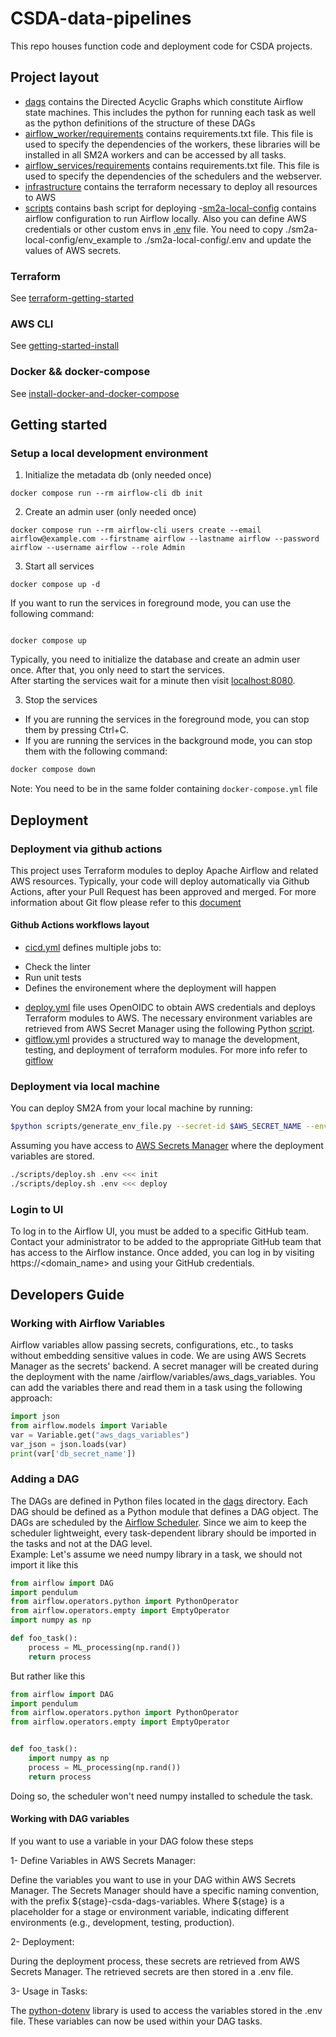 # CSDA-data-pipelines

This repo houses function code and deployment code for CSDA projects.

## Project layout

- [dags](./dags/) contains the Directed Acyclic Graphs which constitute Airflow state machines. This includes the python for running each task as well as the python definitions of the structure of these DAGs
- [airflow_worker/requirements](./airflow_worker/requirements.txt) contains requirements.txt file. This file is used to specify the dependencies of the workers, these libraries will be installed in all SM2A workers and can be accessed by all tasks.
- [airflow_services/requirements](./airflow_services/requirements.txt) contains requirements.txt file. This file is used to specify the dependencies of the schedulers and the webserver.
- [infrastructure](./infrastructure/) contains the terraform necessary to deploy all resources to AWS
- [scripts](./scripts/) contains bash script for deploying
-[sm2a-local-config](./sm2a-local-config) contains airflow configuration to run Airflow locally. 
Also you can define AWS credentials or other custom envs in [.env](./sm2a-local-config/env_example) file. You need
to copy ./sm2a-local-config/env_example to ./sm2a-local-config/.env and update the values of AWS secrets.

### Terraform

See [terraform-getting-started](https://developer.hashicorp.com/terraform/tutorials/aws-get-started/install-cli)

### AWS CLI

See [getting-started-install](https://docs.aws.amazon.com/cli/latest/userguide/getting-started-install.html)

### Docker && docker-compose
See [install-docker-and-docker-compose](https://docs.docker.com/compose/install/)

## Getting started

### Setup a local development environment

1. Initialize the metadata db (only needed once)

```shell
docker compose run --rm airflow-cli db init
```

2. Create an admin user (only needed once)

```shell
docker compose run --rm airflow-cli users create --email airflow@example.com --firstname airflow --lastname airflow --password airflow --username airflow --role Admin
```

3. Start all services

```shell
docker compose up -d
```

If you want to run the services in foreground mode, you can use the following command:
```shell

docker compose up
```

Typically, you need to initialize the database and create an admin user once. After that, you only need to start the services. <br>
After starting the services wait for a minute then visit [localhost:8080](localhost:8080).


3. Stop the services
- If you are running the services in the foreground mode, you can stop them by pressing Ctrl+C.
- If you are running the services in the background mode, you can stop them with the following command:
```bash
docker compose down
```
Note: You need to be in the same folder containing `docker-compose.yml` file


## Deployment

### Deployment via github actions

This project uses Terraform modules to deploy Apache Airflow and related AWS resources. Typically, your code will deploy automatically via Github Actions, after your Pull Request has been approved and merged. For more information about Git flow please refer to this [document](https://github.com/NASA-IMPACT/csda-data-pipelines/blob/dev/GITFLOW.md) <br>

#### Github Actions workflows layout
- [cicd.yml](./.github/workflows/cicd.yml) defines multiple jobs to:
* Check the linter
* Run unit tests
* Defines the environement where the deployment will happen
- [deploy.yml](./.github/workflows/deploy.yml) file uses OpenOIDC to obtain AWS credentials and deploys Terraform modules to AWS. The necessary environment variables are retrieved from AWS Secret Manager using the following Python [script](./scripts/generate_env_file.py).
- [gitflow.yml](./.github/workflows/gitflow.yml) provides a structured way to manage the development, testing, and deployment of terraform modules. For more info refer to [gitflow](https://github.com/NASA-IMPACT/csda-data-pipelines/blob/dev/GITFLOW.md)



### Deployment via local machine
You can deploy SM2A from your local machine by running:
```bash
$python scripts/generate_env_file.py --secret-id $AWS_SECRET_NAME --env-file .env
```
Assuming you have access to [AWS Secrets Manager](https://aws.amazon.com/secrets-manager/) where the deployment variables are stored.

```bash
./scripts/deploy.sh .env <<< init
./scripts/deploy.sh .env <<< deploy
```

### Login to UI
To log in to the Airflow UI, you must be added to a specific GitHub team.
Contact your administrator to be added to the appropriate GitHub team that has access to the Airflow instance.
Once added, you can log in by visiting https://<domain_name> and using your GitHub credentials.

## Developers Guide

### Working with Airflow Variables
Airflow variables allow passing secrets, configurations, etc., to tasks without embedding sensitive values in code.
We are using AWS Secrets Manager as the secrets' backend. A secret manager will be created during the deployment with
the name <prefix>/airflow/variables/aws_dags_variables. You can add the variables there and read them in a task using
the following approach:
```python
import json
from airflow.models import Variable
var = Variable.get("aws_dags_variables")
var_json = json.loads(var)
print(var['db_secret_name'])
```

### Adding a DAG
The DAGs are defined in Python files located in the [dags](./dags/) directory. Each DAG should be defined as a Python module that defines a DAG object. The DAGs are scheduled by  the [Airflow Scheduler](https://airflow.apache.org/docs/apache-airflow/stable/administration-and-deployment/scheduler.html#scheduler). Since we aim to keep the scheduler lightweight, every task-dependent library should be imported in the tasks and not at the DAG level. <br>
Example: Let's assume we need numpy library in a task, we should not import it like this
```python
from airflow import DAG
import pendulum
from airflow.operators.python import PythonOperator
from airflow.operators.empty import EmptyOperator
import numpy as np

def foo_task():
    process = ML_processing(np.rand())
    return process
```

But rather like this
```python
from airflow import DAG
import pendulum
from airflow.operators.python import PythonOperator
from airflow.operators.empty import EmptyOperator


def foo_task():
    import numpy as np
    process = ML_processing(np.rand())
    return process
```
Doing so, the scheduler won't need numpy installed to schedule the task.

#### Working with DAG variables
If you want to use a variable in your DAG folow these steps

1- Define Variables in AWS Secrets Manager:

Define the variables you want to use in your DAG within AWS Secrets Manager.
The Secrets Manager should have a specific naming convention, with the prefix ${stage}-csda-dags-variables. Where ${stage} is a placeholder for a stage or environment variable, indicating different environments (e.g., development, testing, production).

2- Deployment:

During the deployment process, these secrets are retrieved from AWS Secrets Manager.
The retrieved secrets are then stored in a .env file.

3- Usage in Tasks:

The [python-dotenv](https://pypi.org/project/python-dotenv/) library is used to access the variables stored in the .env file.
These variables can now be used within your DAG tasks.

